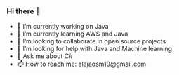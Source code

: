 ### Hi there 👋

- 🔭 I’m currently working on Java
- 🌱 I’m currently learning AWS and Java
- 👯 I’m looking to collaborate in open source projects
- 🤔 I’m looking for help with Java and Machine learning
- 💬 Ask me about C#
- 📫 How to reach me: alejaosm19@gmail.com

<!--
**alejaosm/alejaosm** is a ✨ _special_ ✨ repository because its `README.md` (this file) appears on your GitHub profile.

Here are some ideas to get you started:

- 🔭 I’m currently working on Java
- 🌱 I’m currently learning AWS and Java
- 👯 I’m looking to collaborate on open source repositories
- 🤔 I’m looking for help with Java and Machine learning
- 💬 Ask me about C#
- 📫 How to reach me: alejaosm19@gmail.com
- 😄 Pronouns: ...
- ⚡ Fun fact: ...
-->
